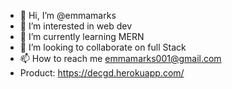- 👋 Hi, I’m @emmamarks
- 👀 I’m interested in web dev
- 🌱 I’m currently learning MERN
- 💞️ I’m looking to collaborate on full Stack
- 📫 How to reach me emmamarks001@gmail.com
- Product: https://decgd.herokuapp.com/

<!---
emmamarks/emmamarks is a ✨ special ✨ repository because its `README.md` (this file) appears on your GitHub profile.
You can click the Preview link to take a look at your changes.
--->
